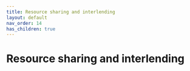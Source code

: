 ```yaml
---
title: Resource sharing and interlending
layout: default
nav_order: 14
has_children: true
---
```


# Resource sharing and interlending
